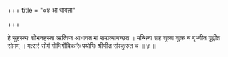 +++
title = "०४ आ धावता"

+++

हे सुहस्त्यः शोभनहस्ता ऋत्विज आधावत मां सम्प्रत्यागच्छत । मन्थिना सह शुक्रा शुक्र च गृभ्णीत गृह्णीत सोमम् । मत्सरं सोमं गोभिर्गोविकारैः पयोभिः श्रीणीत संस्कुरुत च ॥ ४ ॥